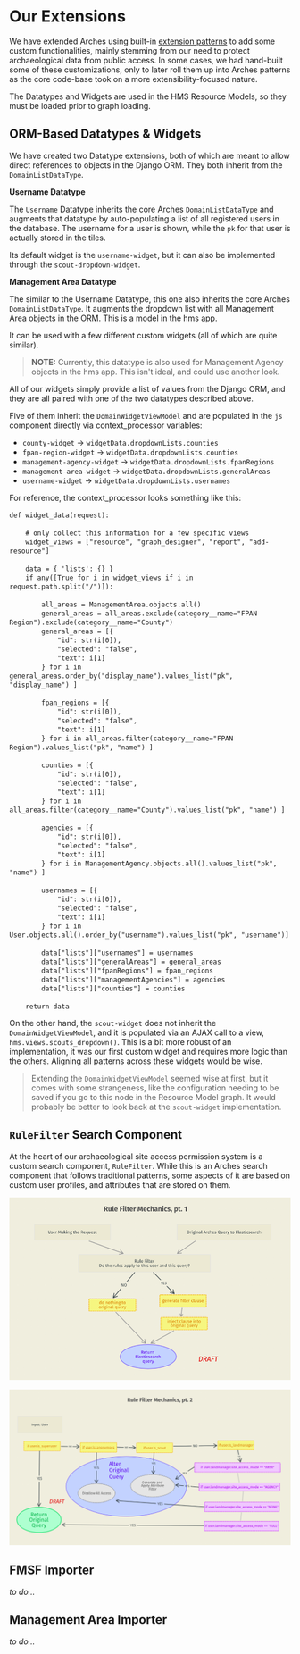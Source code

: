 # Our Extensions

We have extended Arches using built-in [extension patterns](https://arches.readthedocs.io/en/stable/developing/extending/creating-extensions/) to add some custom functionalities, mainly stemming from our need to protect archaeological data from public access. In some cases, we had hand-built some of these customizations, only to later roll them up into Arches patterns as the core code-base took on a more extensibility-focused nature.

The Datatypes and Widgets are used in the HMS Resource Models, so they must be loaded prior to graph loading.

## ORM-Based Datatypes & Widgets

We have created two Datatype extensions, both of which are meant to allow direct references to objects in the Django ORM. They both inherit from the `DomainListDataType`.

**Username Datatype**

The `Username` Datatype inherits the core Arches `DomainListDataType` and augments that datatype by auto-populating a list of all registered users in the database. The username for a user is shown, while the `pk` for that user is actually stored in the tiles.

Its default widget is the `username-widget`, but it can also be implemented through the `scout-dropdown-widget`.

**Management Area Datatype**

The similar to the Username Datatype, this one also inherits the core Arches `DomainListDataType`. It augments the dropdown list with all Management Area objects in the ORM. This is a model in the hms app.

It can be used with a few different custom widgets (all of which are quite similar).

> **NOTE:**  Currently, this datatype is also used for Management Agency objects in the hms app. This isn't ideal, and could use another look.

All of our widgets simply provide a list of values from the Django ORM, and they are all paired with one of the two datatypes described above.

Five of them inherit the `DomainWidgetViewModel` and are populated in the `js` component directly via context_processor variables:

 - `county-widget` -> `widgetData.dropdownLists.counties`
 - `fpan-region-widget` -> `widgetData.dropdownLists.counties`
 - `management-agency-widget` -> `widgetData.dropdownLists.fpanRegions`
 - `management-area-widget` -> `widgetData.dropdownLists.generalAreas`
 - `username-widget` -> `widgetData.dropdownLists.usernames`

For reference, the context_processor looks something like this:

```
def widget_data(request):

    # only collect this information for a few specific views
    widget_views = ["resource", "graph_designer", "report", "add-resource"]

    data = { 'lists': {} }
    if any([True for i in widget_views if i in request.path.split("/")]):

        all_areas = ManagementArea.objects.all()
        general_areas = all_areas.exclude(category__name="FPAN Region").exclude(category__name="County")
        general_areas = [{
            "id": str(i[0]),
            "selected": "false",
            "text": i[1]
        } for i in general_areas.order_by("display_name").values_list("pk", "display_name") ]

        fpan_regions = [{
            "id": str(i[0]),
            "selected": "false",
            "text": i[1]
        } for i in all_areas.filter(category__name="FPAN Region").values_list("pk", "name") ]

        counties = [{
            "id": str(i[0]),
            "selected": "false",
            "text": i[1]
        } for i in all_areas.filter(category__name="County").values_list("pk", "name") ]

        agencies = [{
            "id": str(i[0]),
            "selected": "false",
            "text": i[1]
        } for i in ManagementAgency.objects.all().values_list("pk", "name") ]

        usernames = [{
            "id": str(i[0]),
            "selected": "false",
            "text": i[1]
        } for i in User.objects.all().order_by("username").values_list("pk", "username")]

        data["lists"]["usernames"] = usernames
        data["lists"]["generalAreas"] = general_areas
        data["lists"]["fpanRegions"] = fpan_regions
        data["lists"]["managementAgencies"] = agencies
        data["lists"]["counties"] = counties

    return data
```

On the other hand, the `scout-widget` does not inherit the `DomainWidgetViewModel`, and it is populated via an AJAX call to a view, `hms.views.scouts_dropdown()`. This is a bit more robust of an implementation, it was our first custom widget and requires more logic than the others. Aligning all patterns across these widgets would be wise.

> Extending the `DomainWidgetViewModel` seemed wise at first, but it comes with some strangeness, like the configuration needing to be saved if you go to this node in the Resource Model graph. It would probably be better to look back at the `scout-widget` implementation.

## `RuleFilter` Search Component

At the heart of our archaeological site access permission system is a custom search component, `RuleFilter`. While this is an Arches search component that follows traditional patterns, some aspects of it are based on custom user profiles, and attributes that are stored on them.

![rule filter 1](_static/images/rf-1.png)

![rule filter 1](_static/images/rf-2.png)

## FMSF Importer

*to do...*

## Management Area Importer

*to do...*

